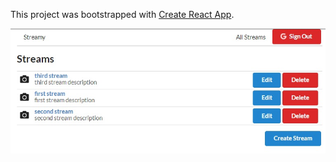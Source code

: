 This project was bootstrapped with [Create React App](https://github.com/facebook/create-react-app).

![Test Image 3](/vorlage.jpg)

